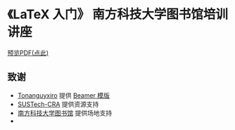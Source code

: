 # 《LaTeX 入门》 南方科技大学图书馆培训讲座

[预览PDF(点此)](./main.pdf)

## 致谢

* [Tonanguyxiro](https://github.com/Tonanguyxiro) 提供 [Beamer 模版](https://github.com/Tonanguyxiro/SUSTech-Slide-Template)
* [SUSTech-CRA](https://github.com/SUSTech-CRA) 提供资源支持
* [南方科技大学图书馆](https://lib.sustech.edu.cn/) 提供场地支持
* 

